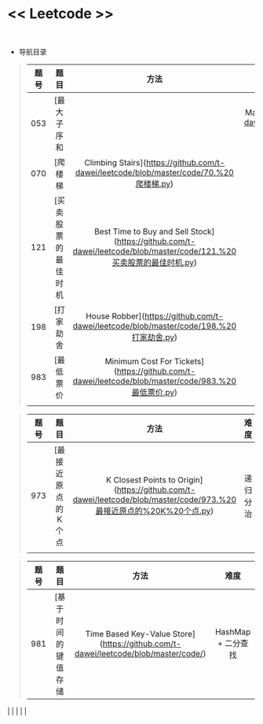 # << Leetcode >>
<br>

* 导航目录
>| 题号 | 题目 | 方法 | 难度 |
>|:--:|:-----:|:---:|:---:|
>| 053 | [最大子序和 || Maximum Subarray](https://github.com/t-dawei/leetcode/blob/master/code/53.%20最大子序和.py) | 动态规划 | 简单 |
>| 070 | [爬楼梯 | Climbing Stairs](https://github.com/t-dawei/leetcode/blob/master/code/70.%20爬楼梯.py) | 动态规划 | 简单 |
>| 121 | [买卖股票的最佳时机 | Best Time to Buy and Sell Stock](https://github.com/t-dawei/leetcode/blob/master/code/121.%20买卖股票的最佳时机.py) | 动态规划 | 简单 |
>| 198 | [打家劫舍 | House Robber](https://github.com/t-dawei/leetcode/blob/master/code/198.%20打家劫舍.py) | 动态规划 | 简单 |
>| 983 | [最低票价 | Minimum Cost For Tickets](https://github.com/t-dawei/leetcode/blob/master/code/983.%20最低票价.py) | 动态规划 | 中等 |
>|  | [](https://github.com/t-dawei/leetcode/blob/master/code/) |  |  |

>| 题号 | 题目 | 方法 | 难度 |
>|:--:|:-----:|:---:|:---:|
>| 973 | [最接近原点的K个点 | K Closest Points to Origin](https://github.com/t-dawei/leetcode/blob/master/code/973.%20最接近原点的%20K%20个点.py) | 递归分治 | 简单 |
>|  | [](https://github.com/t-dawei/leetcode/blob/master/code/) |  |  |

>| 题号 | 题目 | 方法 | 难度 |
>|:--:|:-----:|:---:|:---:|
>| 981 | [基于时间的键值存储 | Time Based Key-Value Store](https://github.com/t-dawei/leetcode/blob/master/code/) | HashMap + 二分查找 | 中等 |
|  | [](https://github.com/t-dawei/leetcode/blob/master/code/) |  |  |